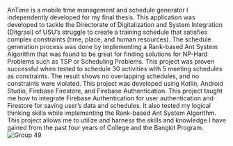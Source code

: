 AnTime is a mobile time management and schedule generator I independently developed for my final thesis. This application was developed to tackle the Directorate of Digitalization and System Integration (Ditgrasi) of USU’s struggle to create a training schedule that satisfies complex constraints (time, place, and human resources). The schedule generation process was done by implementing a Rank-based Ant System Algorithm that was found to be great for finding solutions for NP-Hard Problems such as TSP or Scheduling Problems. This project was proven successful when tested to schedule 30 activities with 5 meeting schedules as constraints. The result shows no overlapping schedules, and no constraints were violated. This project was developed using Kotlin, Android Studio, Firebase Firestore, and Firebase Authentication. This project taught me how to integrate Firebase Authentication for user authentication and Firestore for saving user’s data and schedules. It also tested my logical thinking skills while implementing the Rank-based Ant System Algorithm. This project allows me to utilize and harness the skills and knowledge I have gained from the past four years of College and the Bangkit Program.
![Group 49](https://github.com/user-attachments/assets/282d902a-a2f3-49e8-9b12-eefa002017a3)
